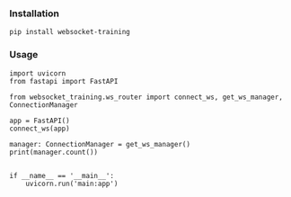 ### Installation

    pip install websocket-training

### Usage
    
    import uvicorn
    from fastapi import FastAPI
    
    from websocket_training.ws_router import connect_ws, get_ws_manager, ConnectionManager
    
    app = FastAPI()
    connect_ws(app)
    
    manager: ConnectionManager = get_ws_manager()
    print(manager.count())
    
    
    if __name__ == '__main__':
        uvicorn.run('main:app')
